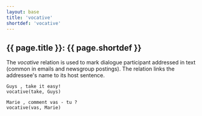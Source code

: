 ```yaml
---
layout: base
title: 'vocative'
shortdef: 'vocative'
---
```


## {{ page.title }}: {{ page.shortdef }}

The *vocative* relation is used to mark dialogue participant addressed in text (common in emails and newsgroup postings). The relation links the addressee's name to its host sentence.

~~~ sdparse
Guys , take it easy!
vocative(take, Guys)
~~~

~~~ sdparse
Marie , comment vas - tu ?
vocative(vas, Marie)
~~~

